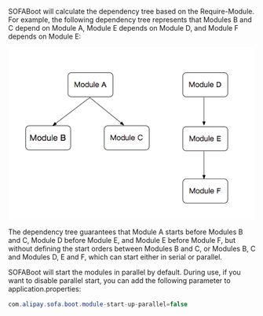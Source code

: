 ﻿SOFABoot will calculate the dependency tree based on the Require-Module. For example, the following dependency tree represents that Modules B and C depend on Module A, Module E depends on Module D, and Module F depends on Module E:

![undefined](resources/module-parallel.png) 

The dependency tree guarantees that Module A starts before Modules B and C, Module D before Module E, and Module E before Module F, but without defining the start orders between Modules B and C, or Modules B, C and Modules D, E and F, which can start either in serial or parallel.

SOFABoot will start the modules in parallel by default. During use, if you want to disable parallel start, you can add the following parameter to application.properties:

```java
com.alipay.sofa.boot.module-start-up-parallel=false
```

